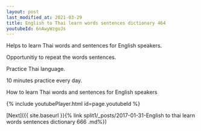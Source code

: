 ```yaml
---
layout: post
last_modified_at: 2021-03-29
title: English to Thai learn words sentences dictionary 464 
youtubeId: 6nAwyWzguJs
---
```

 
 
Helps to learn Thai words and sentences for English speakers.

Opportunitiy to repeat the words sentences. 

Practice Thai language. 
 
10 minutes practice every day. 
 
How to learn Thai words and sentences for English speakers 
 
{% include youtubePlayer.html id=page.youtubeId %}
 
 
[Next]({{ site.baseurl }}{% link  split1/_posts/2017-01-31-English to thai learn words sentences dictionary 666 .md%})
 
